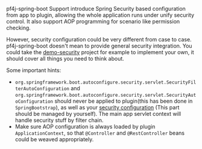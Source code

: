 pf4j-spring-boot Support introduce Spring Security based configuration
from app to plugin, allowing the whole application runs under unify 
security control. It also support AOP programming for scenario like 
permission checking.

However, security configuration could be very different from case to case.
pf4j-spring-boot doesn't mean to provide general security integration. You
could take the [demo-security](../demo-security) project for example to
implement your own, it should cover all things you need to think about.

Some important hints:
* `org.springframework.boot.autoconfigure.security.servlet.SecurityFilterAutoConfiguration` 
and `org.springframework.boot.autoconfigure.security.servlet.SecurityAutoConfiguration` 
should never be applied to plugin(this has been done in `SpringBootstrap`), 
as well as your [security configuration](../demo-security/src/main/java/demo/pf4j/security/SecurityConfig.java)
(This part should be managed by yourself). 
The main app servlet context will handle security stuff by filter chain.
* Make sure AOP configuration is always loaded by plugin `ApplicationContext`, 
so that `@Controller` and `@RestController` beans could be weaved appropriately.